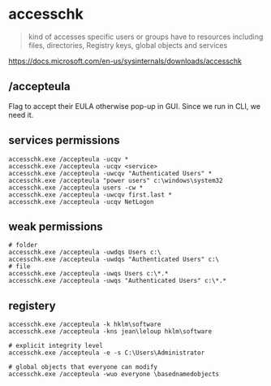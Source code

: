 # accesschk

> kind of accesses specific users or groups have to resources including files, directories, Registry keys, global objects and services

https://docs.microsoft.com/en-us/sysinternals/downloads/accesschk

## /accepteula

Flag to accept their EULA otherwise pop-up in GUI. Since we run in CLI, we need it.

## services permissions

    accesschk.exe /accepteula -ucqv *
    accesschk.exe /accepteula -ucqv <service>
    accesschk.exe /accepteula -uwcqv "Authenticated Users" *
    accesschk.exe /accepteula "power users" c:\windows\system32
    accesschk.exe /accepteula users -cw *
    accesschk.exe /accepteula -uwcqv first.last *
    accesschk.exe /accepteula -ucqv NetLogon

## weak permissions

    # folder
    accesschk.exe /accepteula -uwdqs Users c:\
    accesschk.exe /accepteula -uwdqs "Authenticated Users" c:\
    # file
    accesschk.exe /accepteula -uwqs Users c:\*.*
    accesschk.exe /accepteula -uwqs "Authenticated Users" c:\*.*

## registery

    accesschk.exe /accepteula -k hklm\software
    accesschk.exe /accepteula -kns jean\leloup hklm\software

    # explicit integrity level
    accesschk.exe /accepteula -e -s C:\Users\Administrator

    # global objects that everyone can modify
    accesschk.exe /accepteula -wuo everyone \basednamedobjects
